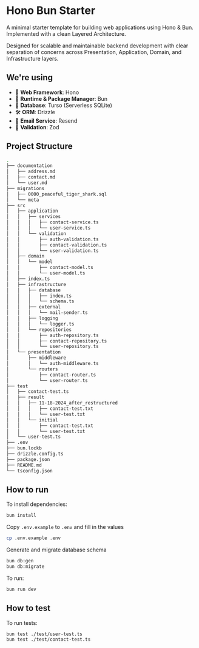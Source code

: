 # Hono Bun Starter
A minimal starter template for building web applications using Hono & Bun. Implemented with a clean Layered Architecture. 

Designed for scalable and maintainable backend development with clear separation of concerns across Presentation, Application, Domain, and Infrastructure layers.

## We're using
- 🚀 **Web Framework**: Hono
- 🧊 **Runtime & Package Manager**: Bun
- 💾 **Database**: Turso (Serverless SQLite)
- 🛠️ **ORM**: Drizzle
- 📧 **Email Service**: Resend
- 🔐 **Validation**: Zod


## Project Structure
```bash
.
├── documentation
│   ├── address.md
│   ├── contact.md
│   └── user.md
├── migrations
│   ├── 0000_peaceful_tiger_shark.sql
│   └── meta
├── src
│   ├── application
│   │   ├── services
│   │   │   ├── contact-service.ts
│   │   │   └── user-service.ts
│   │   └── validation
│   │       ├── auth-validation.ts
│   │       ├── contact-validation.ts
│   │       └── user-validation.ts
│   ├── domain
│   │   └── model
│   │       ├── contact-model.ts
│   │       └── user-model.ts
│   ├── index.ts
│   ├── infrastructure
│   │   ├── database
│   │   │   ├── index.ts
│   │   │   └── schema.ts
│   │   ├── external
│   │   │   └── mail-sender.ts
│   │   ├── logging
│   │   │   └── logger.ts
│   │   └── repositories
│   │       ├── auth-repository.ts
│   │       ├── contact-repository.ts
│   │       └── user-repository.ts
│   └── presentation
│       ├── middleware
│       │   └── auth-middleware.ts
│       └── routers
│           ├── contact-router.ts
│           └── user-router.ts
├── test
│   ├── contact-test.ts
│   ├── result
│   │   ├── 11-18-2024_after_restructured
│   │   │   ├── contact-test.txt
│   │   │   └── user-test.txt
│   │   └── initial
│   │       ├── contact-test.txt
│   │       └── user-test.txt
│   └── user-test.ts
├── .env
├── bun.lockb
├── drizzle.config.ts
├── package.json
├── README.md
└── tsconfig.json
```

## How to run
To install dependencies:
```sh
bun install
```

Copy `.env.example` to `.env` and fill in the values
```sh
cp .env.example .env
```

Generate and migrate database schema
```sh
bun db:gen
bun db:migrate
```

To run:
```sh
bun run dev
```

## How to test
To run tests:
```sh
bun test ./test/user-test.ts
bun test ./test/contact-test.ts 
```
